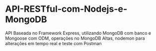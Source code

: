 # API-RESTful-com-Nodejs-e-MongoDB
API Baseada no Framework Express, utilizando MongoDB com banco e Mongoose com ODM, operações no MongoDB Altas, nodemon para alterações em tempo real e teste com Postman
